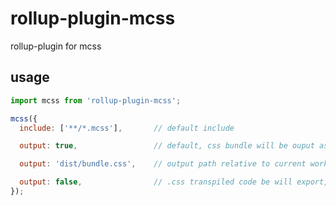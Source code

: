 # rollup-plugin-mcss

rollup-plugin for mcss

## usage

```javascript
import mcss from 'rollup-plugin-mcss';

mcss({
  include: ['**/*.mcss'],       // default include

  output: true,                 // default, css bundle will be ouput as where .js is

  output: 'dist/bundle.css',    // output path relative to current working directory

  output: false,                // .css transpiled code be will export, 'export default ${cssCode}'
});
```
